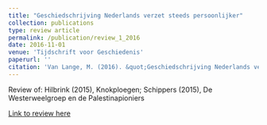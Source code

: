 ```yaml
---
title: "Geschiedschrijving Nederlands verzet steeds persoonlijker"
collection: publications
type: review article
permalink: /publication/review_1_2016
date: 2016-11-01
venue: 'Tijdschrift voor Geschiedenis'
paperurl: ''
citation: 'Van Lange, M. (2016). &quot;Geschiedschrijving Nederlands verzet steeds persoonlijker.&quot; <i>Tijdschrift voor Geschiedenis</i>. 129:4.'
---
```

Review of: Hilbrink (2015), Knokploegen; Schippers (2015), De Westerweelgroep en de Palestinapioniers

[Link to review here](http://www.ingentaconnect.com/contentone/aup/tg/2016/00000129/00000004/art00007)

